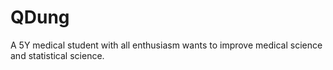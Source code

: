 # QDung
A 5Y medical student with all enthusiasm wants to improve medical science and statistical science.
